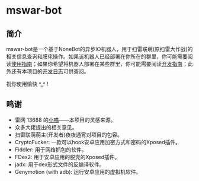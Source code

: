 # mswar-bot

## 简介
mswar-bot是一个基于NoneBot的异步IO机器人，用于扫雷联萌(原扫雷大作战)的相关信息查询和膜佬操作。如果该机器人已经部署在你所在的群里，你可能需要阅读[使用指南](/usage)；如果你希望将机器人部署在某些群里，你可能需要阅读[开发指南](/development)；此外还有本项目的[开发日志](/changelog)可供查阅。

祝你使用愉快 ^\_^ ! 

## 鸣谢
+ 雷网 13688 的[小喵](https://github.com/darknessgod/littlemeow/wiki/%E5%B0%8F%E5%96%B5%E4%BD%BF%E7%94%A8%E5%B8%AE%E5%8A%A9%EF%BC%88%E6%9C%80%E5%90%8E%E6%9B%B4%E6%96%B0%E4%BA%8E2020%E5%B9%B44%E6%9C%886%E6%97%A5%EF%BC%89)——本项目的灵感来源。
+ 众多大佬提出的相关意见。
+ 扫雷联萌萌主(开发者)夜夜通宵对项目的包容。
+ CryptoFucker: 一款可以hook安卓应用加密方式和密码的Xposed插件。
+ Fiddler: 用于网络抓包的软件。
+ FDex2: 用于安卓应用的脱壳的Xposed插件。
+ jadx: 用于dex形式文件的反编译软件。
+ Genymotion (with adb): 运行安卓应用的虚拟机软件。
